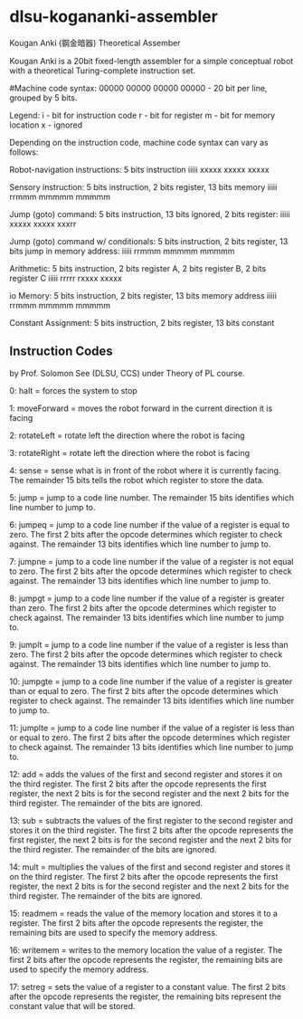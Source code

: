 # dlsu-kogananki-assembler

Kougan Anki (鋼金暗器) Theoretical Assember

Kougan Anki is a 20bit fixed-length assembler for a simple conceptual robot 
with a theoretical Turing-complete instruction set.

#Machine code syntax:
00000 00000 00000 00000 - 20 bit per line, grouped by 5 bits.

Legend:
i - bit for instruction code
r - bit for register
m - bit for memory location
x - ignored

Depending on the instruction code, machine code syntax can vary as follows:

Robot-navigation instructions:
5 bits instruction
iiiii xxxxx xxxxx xxxxx

Sensory instruction:
5 bits instruction, 2 bits register, 13 bits memory
iiiii rrmmm mmmmm mmmmm

Jump (goto) command:
5 bits instruction, 13 bits ignored, 2 bits register:
iiiii xxxxx xxxxx xxxrr

Jump (goto) command w/ conditionals:
5 bits instruction, 2 bits register, 13 bits jump in memory address:
iiiii rrmmm mmmmm mmmmm

Arithmetic:
5 bits instruction, 2 bits register A, 2 bits register B, 2 bits register C
iiiii rrrrr rxxxx xxxxx

io Memory:
5 bits instruction, 2 bits register, 13 bits memory address
iiiii rrmmm mmmmm mmmmm

Constant Assignment:
5 bits instruction, 2 bits register, 13 bits constant

## Instruction Codes 
by Prof. Solomon See (DLSU, CCS)
under Theory of PL course.


0: halt = forces the system to stop

1: moveForward = moves the robot forward in the current direction it is facing

2: rotateLeft = rotate left the direction where the robot is facing

3: rotateRight = rotate left the direction where the robot is facing

4: sense = sense what is in front of the robot where it is currently facing. The remainder 15 bits tells the robot which register to store the data.

5: jump = jump to a code line number. The remainder 15 bits identifies which line number to jump to.

6: jumpeq = jump to a code line number if the value of a register is equal to zero. The first 2 bits after the opcode determines which register to check against. The remainder 13 bits identifies which line number to jump to.		

7: jumpne = jump to a code line number if the value of a register is not equal to zero. The first 2 bits after the opcode determines which register to check against. The remainder 13 bits identifies which line number to jump to.

8: jumpgt = jump to a code line number if the value of a register is greater than zero. The first 2 bits after the opcode determines which register to check against. The remainder 13 bits identifies which line number to jump to.

9: jumplt = jump to a code line number if the value of a register is less than zero. The first 2 bits after the opcode determines which register to check against. The remainder 13 bits identifies which line number to jump to.

10: jumpgte = jump to a code line number if the value of a register is greater than or equal to zero. The first 2 bits after the opcode determines which register to check against. The remainder 13 bits identifies which line number to jump to.

11: jumplte = jump to a code line number if the value of a register is less than or equal to zero. The first 2 bits after the opcode determines which register to check against. The remainder 13 bits identifies which line number to jump to.

12: add = adds the values of the first and second register and stores it on the third register. The first 2 bits after the opcode represents the first register, the next 2 bits is for the second register and the next 2 bits for the third register. The remainder of the bits are ignored.

13: sub = subtracts the values of the first register to the second register and stores it on the third register. The first 2 bits after the opcode represents the first register, the next 2 bits is for the second register and the next 2 bits for the third register. The remainder of the bits are ignored.

14: mult = multiplies the values of the first and second register and stores it on the third register. The first 2 bits after the opcode represents the first register, the next 2 bits is for the second register and the next 2 bits for the third register. The remainder of the bits are ignored.

15: readmem = reads the value of the memory location and stores it to a register. The first 2 bits after the opcode represents the register, the remaining bits are used to specify the memory address.

16: writemem = writes to the memory location the value of a register. The first 2 bits after the opcode represents the register, the remaining bits are used to specify the memory address.

17: setreg = sets the value of a register to a constant value. The first 2 bits after the opcode represents the register, the remaining bits represent the constant value that will be stored.

